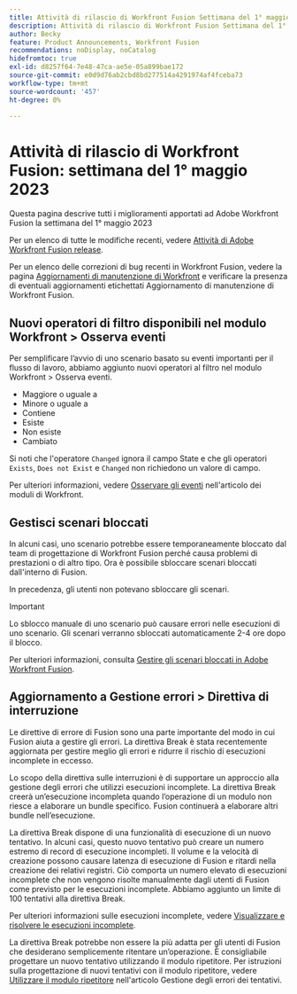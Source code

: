 ```yaml
---
title: Attività di rilascio di Workfront Fusion Settimana del 1° maggio 2023
description: Attività di rilascio di Workfront Fusion Settimana del 1° maggio 2023
author: Becky
feature: Product Announcements, Workfront Fusion
recommendations: noDisplay, noCatalog
hidefromtoc: true
exl-id: d8257f64-7e48-47ca-ae5e-05a899bae172
source-git-commit: e0d9d76ab2cbd8bd277514a4291974af4fceba73
workflow-type: tm+mt
source-wordcount: '457'
ht-degree: 0%

---
```


# Attività di rilascio di Workfront Fusion: settimana del 1° maggio 2023

Questa pagina descrive tutti i miglioramenti apportati ad Adobe Workfront Fusion la settimana del 1° maggio 2023

Per un elenco di tutte le modifiche recenti, vedere [Attività di Adobe Workfront Fusion release](/help/workfront-fusion/fusion-product-releases/fusion-release-activity.md).

Per un elenco delle correzioni di bug recenti in Workfront Fusion, vedere la pagina [Aggiornamenti di manutenzione di Workfront](https://experienceleague.adobe.com/docs/workfront-known-issues/releases/current-updates.html?lang=it) e verificare la presenza di eventuali aggiornamenti etichettati Aggiornamento di manutenzione di Workfront Fusion.

## Nuovi operatori di filtro disponibili nel modulo Workfront > Osserva eventi

Per semplificare l’avvio di uno scenario basato su eventi importanti per il flusso di lavoro, abbiamo aggiunto nuovi operatori al filtro nel modulo Workfront > Osserva eventi.

* Maggiore o uguale a
* Minore o uguale a
* Contiene
* Esiste
* Non esiste
* Cambiato

Si noti che l&#39;operatore `Changed` ignora il campo State e che gli operatori `Exists`, `Does not Exist` e `Changed` non richiedono un valore di campo.

Per ulteriori informazioni, vedere [Osservare gli eventi](/help/workfront-fusion/references/apps-and-modules/adobe-connectors/workfront-modules.md#triggers) nell&#39;articolo dei moduli di Workfront.

## Gestisci scenari bloccati

In alcuni casi, uno scenario potrebbe essere temporaneamente bloccato dal team di progettazione di Workfront Fusion perché causa problemi di prestazioni o di altro tipo. Ora è possibile sbloccare scenari bloccati dall&#39;interno di Fusion.

In precedenza, gli utenti non potevano sbloccare gli scenari.

>[!IMPORTANT]
>
>Lo sblocco manuale di uno scenario può causare errori nelle esecuzioni di uno scenario. Gli scenari verranno sbloccati automaticamente 2-4 ore dopo il blocco.

Per ulteriori informazioni, consulta [Gestire gli scenari bloccati in Adobe Workfront Fusion](/help/workfront-fusion/manage-scenarios/view-manage-locked-scenario.md).

## Aggiornamento a Gestione errori > Direttiva di interruzione

Le direttive di errore di Fusion sono una parte importante del modo in cui Fusion aiuta a gestire gli errori. La direttiva Break è stata recentemente aggiornata per gestire meglio gli errori e ridurre il rischio di esecuzioni incomplete in eccesso.

Lo scopo della direttiva sulle interruzioni è di supportare un approccio alla gestione degli errori che utilizzi esecuzioni incomplete. La direttiva Break creerà un’esecuzione incompleta quando l’operazione di un modulo non riesce a elaborare un bundle specifico. Fusion continuerà a elaborare altri bundle nell’esecuzione.

La direttiva Break dispone di una funzionalità di esecuzione di un nuovo tentativo. In alcuni casi, questo nuovo tentativo può creare un numero estremo di record di esecuzione incompleti. Il volume e la velocità di creazione possono causare latenza di esecuzione di Fusion e ritardi nella creazione dei relativi registri. Ciò comporta un numero elevato di esecuzioni incomplete che non vengono risolte manualmente dagli utenti di Fusion come previsto per le esecuzioni incomplete. Abbiamo aggiunto un limite di 100 tentativi alla direttiva Break.

Per ulteriori informazioni sulle esecuzioni incomplete, vedere [Visualizzare e risolvere le esecuzioni incomplete](/help/workfront-fusion/manage-scenarios/view-and-resolve-incomplete-executions.md).

La direttiva Break potrebbe non essere la più adatta per gli utenti di Fusion che desiderano semplicemente ritentare un’operazione. È consigliabile progettare un nuovo tentativo utilizzando il modulo ripetitore. Per istruzioni sulla progettazione di nuovi tentativi con il modulo ripetitore, vedere [Utilizzare il modulo ripetitore](/help/workfront-fusion/create-scenarios/config-error-handling/retry.md#use-the-repeater-module) nell&#39;articolo Gestione degli errori dei tentativi.
